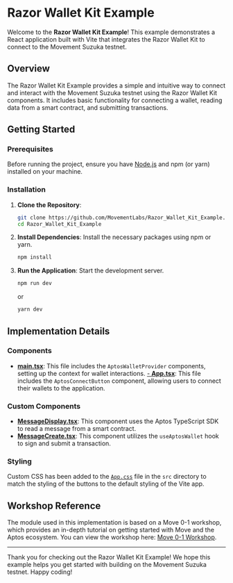 # Razor Wallet Kit Example

Welcome to the **Razor Wallet Kit Example**! This example demonstrates a React application built with Vite that integrates the Razor Wallet Kit to connect to the Movement Suzuka testnet.

## Overview

The Razor Wallet Kit Example provides a simple and intuitive way to connect and interact with the Movement Suzuka testnet using the Razor Wallet Kit components. It includes basic functionality for connecting a wallet, reading data from a smart contract, and submitting transactions.

## Getting Started

### Prerequisites

Before running the project, ensure you have [Node.js](https://nodejs.org/) and npm (or yarn) installed on your machine.

### Installation

1. **Clone the Repository**:
   ```bash
   git clone https://github.com/MovementLabs/Razor_Wallet_Kit_Example.git
   cd Razor_Wallet_Kit_Example
   ```

2. **Install Dependencies**:
   Install the necessary packages using npm or yarn.
   ```bash
   npm install
   ```

3. **Run the Application**:
   Start the development server.
   ```bash
   npm run dev
   ```
   or
   ```bash
   yarn dev
   ```

## Implementation Details

### Components

- [**main.tsx**](./src/main.tsx): This file includes the `AptosWalletProvider` components, setting up the context for wallet interactions.
[- **App.tsx**](./src/App.tsx): This file includes the `AptosConnectButton` component, allowing users to connect their wallets to the application.

### Custom Components

- [**MessageDisplay.tsx**](./src/components//MessageDisplay.tsx): This component uses the Aptos TypeScript SDK to read a message from a smart contract.
- [**MessageCreate.tsx**](./src/components/MesageCreate.tsx): This component utilizes the `useAptosWallet` hook to sign and submit a transaction.

### Styling

Custom CSS has been added to the [`App.css`](./src/App.css) file in the `src` directory to match the styling of the buttons to the default styling of the Vite app.

## Workshop Reference

The module used in this implementation is based on a Move 0-1 workshop, which provides an in-depth tutorial on getting started with Move and the Aptos ecosystem. You can view the workshop here: [Move 0-1 Workshop](https://www.youtube.com/watch?v=gXPOvOjr9lM).


---

Thank you for checking out the Razor Wallet Kit Example! We hope this example helps you get started with building on the Movement Suzuka testnet. Happy coding!
